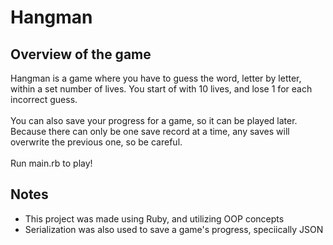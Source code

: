 # Hangman
## Overview of the game
Hangman is a game where you have to guess the word, letter by letter, within a set number of lives. 
You start of with 10 lives, and lose 1 for each incorrect guess.
<br><br>
You can also save your progress for a game, so it can be played later. Because there can only be one save record at a time, any saves will overwrite the previous one, so be careful.
<br><br>
Run main.rb to play!

## Notes
- This project was made using Ruby, and utilizing OOP concepts
- Serialization was also used to save a game's progress, speciically JSON
